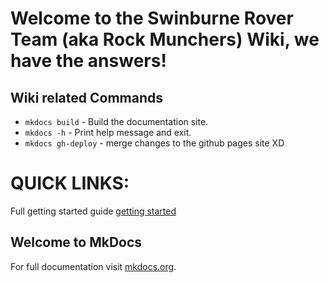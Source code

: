 # Welcome to the Swinburne Rover Team (aka Rock Munchers) Wiki, we have the answers!

## Wiki related Commands

* `mkdocs build` - Build the documentation site.
* `mkdocs -h` - Print help message and exit.
* `mkdocs gh-deploy` - merge changes to the github pages site XD

# QUICK LINKS:

Full getting started guide [getting started](guides/index.md)

## Welcome to MkDocs

For full documentation visit [mkdocs.org](https://www.mkdocs.org).
